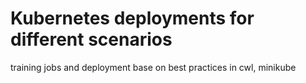 # Kubernetes deployments for different scenarios
training jobs and deployment base on best practices in cwl, minikube

